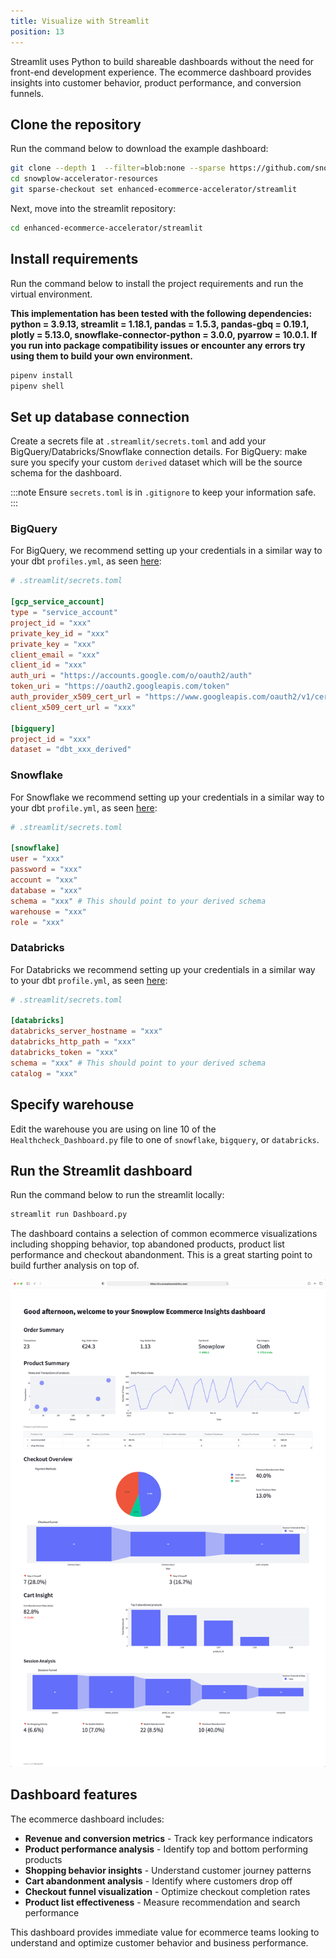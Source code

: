 ```yaml
---
title: Visualize with Streamlit
position: 13
---
```


Streamlit uses Python to build shareable dashboards without the need for front-end development experience. The ecommerce dashboard provides insights into customer behavior, product performance, and conversion funnels.

## Clone the repository

Run the command below to download the example dashboard:

```bash
git clone --depth 1  --filter=blob:none --sparse https://github.com/snowplow-incubator/snowplow-accelerator-resources.git ;
cd snowplow-accelerator-resources
git sparse-checkout set enhanced-ecommerce-accelerator/streamlit
```

Next, move into the streamlit repository:

```bash
cd enhanced-ecommerce-accelerator/streamlit
```

## Install requirements

Run the command below to install the project requirements and run the virtual environment.

**This implementation has been tested with the following dependencies: python = 3.9.13, streamlit = 1.18.1, pandas = 1.5.3, pandas-gbq = 0.19.1, plotly = 5.13.0, snowflake-connector-python = 3.0.0, pyarrow = 10.0.1. If you run into package compatibility issues or encounter any errors try using them to build your own environment.**

```bash
pipenv install
pipenv shell
```

## Set up database connection

Create a secrets file at `.streamlit/secrets.toml` and add your BigQuery/Databricks/Snowflake connection details. For BigQuery: make sure you specify your custom `derived` dataset which will be the source schema for the dashboard.

:::note
Ensure `secrets.toml` is in `.gitignore` to keep your information safe.
:::

### BigQuery

For BigQuery, we recommend setting up your credentials in a similar way to your dbt `profiles.yml`, as seen [here](https://docs.getdbt.com/reference/warehouse-setups/bigquery-setup#service-account-json):

```toml
# .streamlit/secrets.toml

[gcp_service_account]
type = "service_account"
project_id = "xxx"
private_key_id = "xxx"
private_key = "xxx"
client_email = "xxx"
client_id = "xxx"
auth_uri = "https://accounts.google.com/o/oauth2/auth"
token_uri = "https://oauth2.googleapis.com/token"
auth_provider_x509_cert_url = "https://www.googleapis.com/oauth2/v1/certs"
client_x509_cert_url = "xxx"

[bigquery]
project_id = "xxx"
dataset = "dbt_xxx_derived"
```

### Snowflake

For Snowflake we recommend setting up your credentials in a similar way to your dbt `profile.yml`, as seen [here](https://docs.getdbt.com/reference/warehouse-setups/snowflake-setup#user--password-authentication):

```toml
# .streamlit/secrets.toml

[snowflake]
user = "xxx"
password = "xxx"
account = "xxx"
database = "xxx"
schema = "xxx" # This should point to your derived schema
warehouse = "xxx"
role = "xxx"
```

### Databricks

For Databricks we recommend setting up your credentials in a similar way to your dbt `profile.yml`, as seen [here](https://docs.getdbt.com/reference/warehouse-setups/databricks-setup#set-up-a-databricks-target):

```toml
# .streamlit/secrets.toml

[databricks]
databricks_server_hostname = "xxx"
databricks_http_path = "xxx"
databricks_token = "xxx"
schema = "xxx" # This should point to your derived schema
catalog = "xxx"
```

## Specify warehouse

Edit the warehouse you are using on line 10 of the `Healthcheck_Dashboard.py` file to one of `snowflake`, `bigquery`, or `databricks`.

## Run the Streamlit dashboard

Run the command below to run the streamlit locally:

```bash
streamlit run Dashboard.py
```

The dashboard contains a selection of common ecommerce visualizations including shopping behavior, top abandoned products, product list performance and checkout abandonment. This is a great starting point to build further analysis on top of.

![Streamlit Dashboard Example](images/streamlit_dashboard.png)

## Dashboard features

The ecommerce dashboard includes:

- **Revenue and conversion metrics** - Track key performance indicators
- **Product performance analysis** - Identify top and bottom performing products
- **Shopping behavior insights** - Understand customer journey patterns
- **Cart abandonment analysis** - Identify where customers drop off
- **Checkout funnel visualization** - Optimize checkout completion rates
- **Product list effectiveness** - Measure recommendation and search performance

This dashboard provides immediate value for ecommerce teams looking to understand and optimize customer behavior and business performance.
